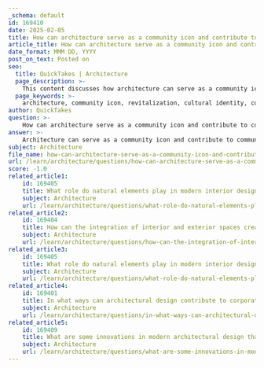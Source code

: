 ```yaml
---
_schema: default
id: 169410
date: 2025-02-05
title: How can architecture serve as a community icon and contribute to community revitalization?
article_title: How can architecture serve as a community icon and contribute to community revitalization?
date_format: MMM DD, YYYY
post_on_text: Posted on
seo:
  title: QuickTakes | Architecture
  page_description: >-
    This content discusses how architecture can serve as a community icon and contribute to community revitalization through symbolic representation, cultural revitalization, community engagement, economic growth, and sustainable design.
  page_keywords: >-
    architecture, community icon, revitalization, cultural identity, community engagement, public spaces, economic growth, sustainable design, social interaction, cultural events
author: QuickTakes
question: >-
    How can architecture serve as a community icon and contribute to community revitalization?
answer: >-
    Architecture can serve as a community icon and contribute to community revitalization in several impactful ways:\n\n1. **Symbolic Representation**: Architectural design can embody the values, history, and aspirations of a community. For instance, the transformation of Sugamo Shinkin Bank under Emmanuel Moureaux's design philosophy illustrates how architecture can redefine corporate identity while fostering a sense of belonging. The bank's motto, "Turn joy into joy," reflects a commitment to creating welcoming spaces that resonate with the community's spirit.\n\n2. **Cultural Revitalization**: Architecture can play a crucial role in cultural revitalization efforts, particularly in Indigenous and marginalized communities. By designing spaces that reflect traditional practices, languages, and ceremonies, architects can help communities reclaim their cultural identity. This not only fosters resilience but also empowers individuals to assert their heritage, as seen in various community-led initiatives.\n\n3. **Community Engagement**: Innovative architectural designs that integrate indoor and outdoor spaces can enhance customer engagement and community interaction. For example, the "rainbow shower" concept at the Ekoda branch of Sugamo Shinkin Bank creates vibrant atmospheres that invite community participation. Such designs encourage social interaction and strengthen community bonds.\n\n4. **Public Spaces and Events**: Architectural projects that include public spaces can serve as venues for cultural events and gatherings, promoting social cohesion. The reconstruction efforts in post-war Warsaw, which included the creation of public spaces for cultural events, exemplify how architecture can facilitate community engagement and a shared identity among residents.\n\n5. **Economic Revitalization**: Well-designed architectural projects can attract businesses and tourism, contributing to the economic revitalization of a community. By creating iconic structures that draw visitors, communities can enhance their economic prospects while simultaneously fostering a sense of pride among residents.\n\n6. **Sustainable Design**: Incorporating sustainable design principles can also enhance community revitalization. Buildings that utilize eco-friendly materials and energy-efficient systems not only reduce environmental impact but also promote a healthier living environment for residents. This aligns with contemporary values of sustainability and can serve as a model for future developments.\n\nIn summary, architecture can serve as a powerful tool for community revitalization by symbolizing cultural identity, fostering engagement, creating public spaces for interaction, and promoting economic growth. Through thoughtful design, architects can contribute to the resilience and vibrancy of communities, making them more inclusive and connected.
subject: Architecture
file_name: how-can-architecture-serve-as-a-community-icon-and-contribute-to-community-revitalization.md
url: /learn/architecture/questions/how-can-architecture-serve-as-a-community-icon-and-contribute-to-community-revitalization
score: -1.0
related_article1:
    id: 169405
    title: What role do natural elements play in modern interior design?
    subject: Architecture
    url: /learn/architecture/questions/what-role-do-natural-elements-play-in-modern-interior-design
related_article2:
    id: 169404
    title: How can the integration of interior and exterior spaces create depth and layers in architectural design?
    subject: Architecture
    url: /learn/architecture/questions/how-can-the-integration-of-interior-and-exterior-spaces-create-depth-and-layers-in-architectural-design
related_article3:
    id: 169405
    title: What role do natural elements play in modern interior design?
    subject: Architecture
    url: /learn/architecture/questions/what-role-do-natural-elements-play-in-modern-interior-design
related_article4:
    id: 169401
    title: In what ways can architectural design contribute to corporate identity and branding?
    subject: Architecture
    url: /learn/architecture/questions/in-what-ways-can-architectural-design-contribute-to-corporate-identity-and-branding
related_article5:
    id: 169409
    title: What are some innovations in modern architectural design that have emerged recently?
    subject: Architecture
    url: /learn/architecture/questions/what-are-some-innovations-in-modern-architectural-design-that-have-emerged-recently
---
```


&nbsp;
